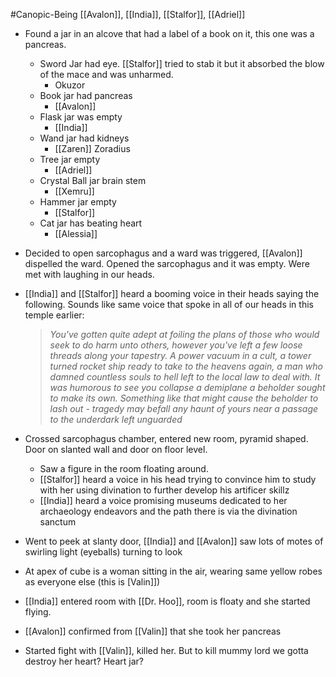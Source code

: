 #Canopic-Being 
[[Avalon]], [[India]], [[Stalfor]], [[Adriel]]

- Found a jar in an alcove that had a label of a book on it, this one was a pancreas.
	- Sword Jar had eye. [[Stalfor]] tried to stab it but it absorbed the blow of the mace and was unharmed.
		- Okuzor
	- Book jar had pancreas
		- [[Avalon]]
	- Flask jar was empty
		- [[India]]
	- Wand jar had kidneys
		- [[Zaren]] Zoradius
	- Tree jar empty
		- [[Adriel]]
	- Crystal Ball jar brain stem
		- [[Xemru]]
	- Hammer jar empty
		- [[Stalfor]]
	- Cat jar has beating heart
		- [[Alessia]]

- Decided to open sarcophagus and a ward was triggered, [[Avalon]] dispelled the ward. Opened the sarcophagus and it was empty. Were met with laughing in our heads.
- [[India]] and [[Stalfor]] heard a booming voice in their heads saying the following. Sounds like same voice that spoke in all of our heads in this temple earlier:
	> _You've gotten quite adept at foiling the plans of those who would seek to do harm unto others, however you've left a few loose threads along your tapestry. A power vacuum in a cult, a tower turned rocket ship ready to take to the heavens again, a man who damned countless souls to hell left to the local law to deal with. It was humorous to see you collapse a demiplane a beholder sought to make its own. Something like that might cause the beholder to lash out - tragedy may befall any haunt of yours near a passage to the underdark left unguarded_

- Crossed sarcophagus chamber, entered new room, pyramid shaped. Door on slanted wall and door on floor level.
	- Saw a figure in the room floating around.
	- [[Stalfor]] heard a voice in his head trying to convince him to study with her using divination to further develop his artificer skillz
	- [[India]] heard a voice promising museums dedicated to her archaeology endeavors and the path there is via the divination sanctum

- Went to peek at slanty door, [[India]] and [[Avalon]] saw lots of motes of swirling light (eyeballs) turning to look 
- At apex of cube is a woman sitting in the air, wearing same yellow robes as everyone else (this is [Valin]])
- [[India]] entered room with [[Dr. Hoo]], room is floaty and she started flying.

- [[Avalon]] confirmed from [[Valin]] that she took her pancreas

- Started fight with [[Valin]], killed her. But to kill mummy lord we gotta destroy her heart? Heart jar?